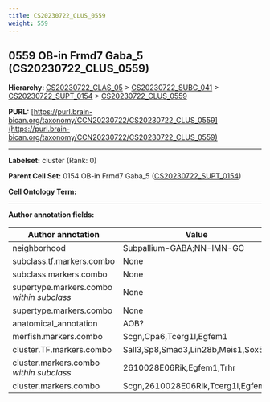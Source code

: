 ```yaml
---
title: CS20230722_CLUS_0559
weight: 559
---
```

## 0559 OB-in Frmd7 Gaba_5 (CS20230722_CLUS_0559)
<b>Hierarchy: </b>
[CS20230722_CLAS_05](../CS20230722_CLAS_05) >
[CS20230722_SUBC_041](../CS20230722_SUBC_041) >
[CS20230722_SUPT_0154](../CS20230722_SUPT_0154) >
[CS20230722_CLUS_0559](../CS20230722_CLUS_0559)

**PURL:** [https://purl.brain-bican.org/taxonomy/CCN20230722/CS20230722_CLUS_0559](https://purl.brain-bican.org/taxonomy/CCN20230722/CS20230722_CLUS_0559)

---


**Labelset:** cluster (Rank: 0)

**Parent Cell Set:** 0154 OB-in Frmd7 Gaba_5 ([CS20230722_SUPT_0154](../CS20230722_SUPT_0154))



**Cell Ontology Term:** 

[MARKER GENES.]: #


---

[TRANSFERRED ANNOTATIONS.]: #


[AUTHOR ANNOTATION FIELDS.]: #


**Author annotation fields:**

| Author annotation | Value |
|-------------------|-------|
|neighborhood|Subpallium-GABA;NN-IMN-GC|
|subclass.tf.markers.combo|None|
|subclass.markers.combo|None|
|supertype.markers.combo _within subclass_|None|
|supertype.markers.combo|None|
|anatomical_annotation|AOB?|
|merfish.markers.combo|Scgn,Cpa6,Tcerg1l,Egfem1|
|cluster.TF.markers.combo|Sall3,Sp8,Smad3,Lin28b,Meis1,Sox5|
|cluster.markers.combo _within subclass_|2610028E06Rik,Egfem1,Trhr|
|cluster.markers.combo|Scgn,2610028E06Rik,Tcerg1l,Egfem1|
